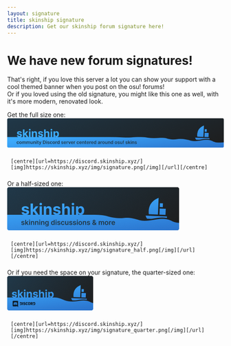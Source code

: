 ```yaml
---
layout: signature
title: skinship signature
description: Get our skinship forum signature here!
---
```


<style>
    code{
        display: block;
        padding: 8px;
    }
</style>

# We have new forum signatures!

That's right, if you love this server a lot you can show your support with a cool themed banner when you post on the osu! forums! <br>
Or if you loved using the old signature, you might like this one as well, with it's more modern, renovated look.

Get the full size one:
<img src="/img/signature.png">

`[centre][url=https://discord.skinship.xyz/][img]https://skinship.xyz/img/signature.png[/img][/url][/centre]`

Or a half-sized one:
<img src="/img/signature_half.png">

`[centre][url=https://discord.skinship.xyz/][img]https://skinship.xyz/img/signature_half.png[/img][/url][/centre]`

Or if you need the space on your signature, the quarter-sized one:
<img src="/img/signature_quarter.png">

`[centre][url=https://discord.skinship.xyz/][img]https://skinship.xyz/img/signature_quarter.png[/img][/url][/centre]`
